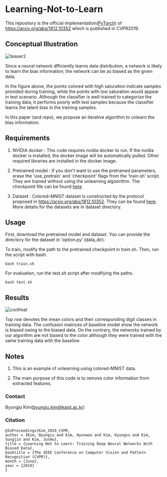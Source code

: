 # Learning-Not-to-Learn
This repository is the official implementation([PyTorch](https://pytorch.org)) of https://arxiv.org/abs/1812.10352 which is published in CVPR2019.


## Conceptual Illustration
![teaser2](https://user-images.githubusercontent.com/45156153/64670700-f44c2e80-d4a0-11e9-9ac0-283d332a8941.PNG)

Since a neural network dfficiently learns data distribution, a network is likely to learn the bias information; the network can be as biased as the given data.

In the figure above, the points colored with high saturation indicate samples provided during training,
while the points with low saturation would appear in test scenario.
Although the classifier is well-trained to categorize the training
data, it performs poorly with test samples because the classifier
learns the latent bias in the training samples.

In this paper (and repo), we propose an iterative algorithm to unlearn the bias information.

## Requirements
1. NVIDIA docker : This code requires nvidia docker to run. If the nvidia docker is installed, the docker image will be automatically pulled. Other required libraries are installed in the docker image.

2. Pretrained model : If you don't want to use the pretrained parameters, erase the 'use_pretrain' and 'checkpoint' flags from the 'train.sh' script. They are trained without using the unlearning algoorithm. The checkpoint file can be found [here](https://drive.google.com/file/d/1mEpKquM8XAkaZXmyvtaszv49fjDp9Gd_/view?usp=sharing)

3. Dataset : Colored-MNIST dataset is constructed by the protocol proposed in https://arxiv.org/abs/1812.10352. They can be found [here](https://drive.google.com/file/d/11K-GmFD5cg3_KTtyBRkj9VBEnHl-hx_Q/view?usp=sharing). More details for the datasets are in dataset directory.

## Usage
First, download the pretrained model and dataset.
You can provide the directory for the dataset in 'option.py' (data_dir).

To train, modify the path to the pretrained checkpoint in train.sh.
Then, run the script with bash.
```
bash train.sh
```

For evaluation, run the test.sh script after modifying the paths.

```
bash test.sh
```

## Results
![confmat](https://user-images.githubusercontent.com/45156153/64670751-1776de00-d4a1-11e9-8f20-5898c2665e10.PNG)

Top row denotes the mean colors and their corresponding digit classes in training data. 
The confusion matrices of baseline model show the network is biased owing to the biased data. 
On the contrary, the networks trained by our algorithm are not biased to the color although they were trained with the same training data with the baseline

## Notes
1. This is an example of unlearning using colored-MNIST data.

2. The main purpose of this code is to remove color information from extracted features.




### Contact
Byungju Kim(byungju.kim@kaist.ac.kr)

### Citation
```
@InProceedings{Kim_2019_CVPR,
author = {Kim, Byungju and Kim, Hyunwoo and Kim, Kyungsu and Kim, Sungjin and Kim, Junmo},
title = {Learning Not to Learn: Training Deep Neural Networks With Biased Data},
booktitle = {The IEEE Conference on Computer Vision and Pattern Recognition (CVPR)},
month = {June},
year = {2019}
}
```
